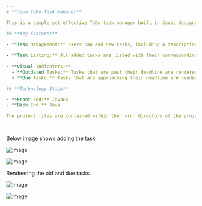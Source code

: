 ```yaml
---
# **Java ToDo Task Manager**

This is a simple yet effective ToDo task manager built in Java, designed to help users manage their tasks efficiently. With an easy-to-use interface and clear visual indicators, this application allows users to keep track of upcoming tasks, deadlines, and descriptions.

## **Key Features**

- **Task Management:** Users can add new tasks, including a description and deadline.
  
- **Task Listing:** All added tasks are listed with their corresponding deadlines and descriptions, which can be viewed upon clicking.
  
- **Visual Indicators:**
  - **Outdated Tasks:** Tasks that are past their deadline are rendered in **Red**.
  - **Due Tasks:** Tasks that are approaching their deadline are rendered in **Dark**.

## **Technology Stack**

- **Front End:** JavaFX
- **Back End:** Java

The project files are contained within the `src` directory of the project folder.

---
```



Below image shows adding the task

![image](https://github.com/user-attachments/assets/6f16fac3-6753-46cf-9e82-e1ed0558f3d4)



![image](https://github.com/user-attachments/assets/4036dbe9-c6ff-46f7-aa04-8ae7af52cb48)


Rendeering the old and due tasks

![image](https://github.com/user-attachments/assets/155ab6e0-e2b3-4a60-9ae3-c0d3cf7da0e2)



![image](https://github.com/user-attachments/assets/3d590015-1a23-4e48-9c02-34937f8030f2)



